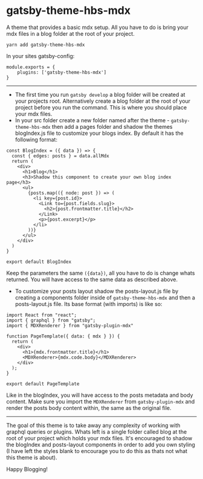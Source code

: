 # gatsby-theme-hbs-mdx

A theme that provides a basic mdx setup. All you have to do is bring your mdx files in a blog folder at the root of your project.

```yarn add gatsby-theme-hbs-mdx```

In your sites gatsby-config: 

```
module.exports = {
    plugins: ['gatsby-theme-hbs-mdx']
}

```

---

* The first time you run ```gatsby develop``` a blog folder will be created at your projects root. Alternatively create a blog folder at the root of your project before you run the command. This is where you should place your mdx files.
* In your src folder create a new folder named after the theme - ```gatsby-theme-hbs-mdx``` then add a pages folder and shadow the themes blogIndex.js file to customize your blogs index. By default it has the following format:

```
const BlogIndex = ({ data }) => {
  const { edges: posts } = data.allMdx
  return (
    <div>
      <h1>Blog</h1>
      <h3>Shadow this component to create your own blog index page</h3>
      <ul>
        {posts.map(({ node: post }) => (
          <li key={post.id}>
            <Link to={post.fields.slug}>
              <h2>{post.frontmatter.title}</h2>
            </Link>
            <p>{post.excerpt}</p>
          </li>
        ))}
      </ul>
    </div>
  )
}

export default BlogIndex
```

Keep the parameters the same ```({data})```, all you have to do is change whats returned. You will have access to the same data as described above.

* To customize your posts layout shadow the posts-layout.js file by creating a components folder inside of ```gatsby-theme-hbs-mdx``` and then a posts-layout.js file. Its base format (with imports) is like so:

```
import React from "react";
import { graphql } from "gatsby";
import { MDXRenderer } from "gatsby-plugin-mdx"

function PageTemplate({ data: { mdx } }) {
  return (
    <div>
      <h1>{mdx.frontmatter.title}</h1>
      <MDXRenderer>{mdx.code.body}</MDXRenderer>
    </div>
  );
}

export default PageTemplate
```

Like in the blogIndex, you will have access to the posts metadata and body content. Make sure you import the ```MDXRenderer``` from ```gatsby-plugin-mdx``` and render the posts body content within, the same as the original file.

---

The goal of this theme is to take away any complexity of working with graphql queries or plugins. Whats left is a single folder called blog at the root of your project which holds your mdx files. It's encouraged to shadow the blogIndex and posts-layout components in order to add you own styling (I have left the styles blank to encourage you to do this as thats not what this theme is about). 

Happy Blogging!
